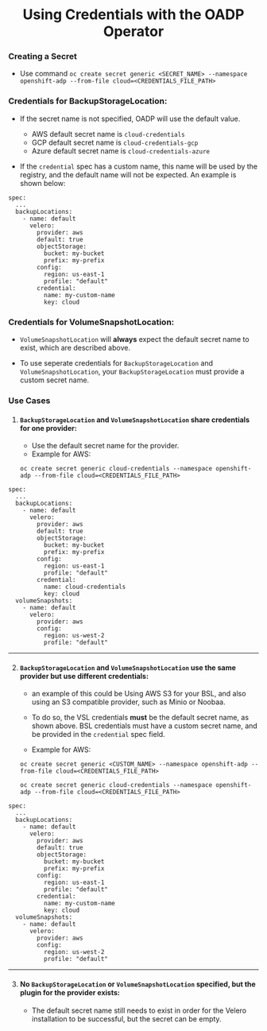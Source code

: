 <h1 align="center">Using Credentials with the OADP Operator</h1>


### Creating a Secret

- Use command `oc create secret generic <SECRET_NAME> --namespace openshift-adp --from-file cloud=<CREDENTIALS_FILE_PATH>`


### Credentials for BackupStorageLocation:

- If the secret name is not specified, OADP will use the default value.
    - AWS default secret name is `cloud-credentials`
    - GCP default secret name is `cloud-credentials-gcp`
    - Azure default secret name is `cloud-credentials-azure`

- If the `credential` spec has a custom name, this name will be used by the
registry, and the default name will not be expected. An example is shown below:

```
spec:
  ...
  backupLocations:
    - name: default
      velero:
        provider: aws
        default: true
        objectStorage:
          bucket: my-bucket
          prefix: my-prefix
        config:
          region: us-east-1
          profile: "default"
        credential:
          name: my-custom-name
          key: cloud
```

    
### Credentials for VolumeSnapshotLocation:

- `VolumeSnapshotLocation` will **always** expect the default secret name to exist, 
which are described above.

- To use seperate credentials for `BackupStorageLocation` and `VolumeSnapshotLocation`, 
your `BackupStorageLocation` must provide a custom secret name.


### Use Cases

1. #### `BackupStorageLocation` and `VolumeSnapshotLocation` share credentials for one provider:

    - Use the default secret name for the provider.
    - Example for AWS:

    `oc create secret generic cloud-credentials --namespace openshift-adp --from-file cloud=<CREDENTIALS_FILE_PATH>`

```
spec:
  ...
  backupLocations:
    - name: default
      velero:
        provider: aws
        default: true
        objectStorage:
          bucket: my-bucket
          prefix: my-prefix
        config:
          region: us-east-1
          profile: "default"
        credential:
          name: cloud-credentials
          key: cloud
  volumeSnapshots:
    - name: default
      velero:
        provider: aws
        config:
          region: us-west-2
          profile: "default"
```

<hr style="height:1px;border:none;color:#333;">

2. #### `BackupStorageLocation` and `VolumeSnapshotLocation` use the same provider but use different credentials:

    - an example of this could be Using AWS S3 for your BSL, and also using an S3 
    compatible provider, such as Minio or Noobaa.
                
    - To do so, the VSL credentials **must** be the default secret name, as shown 
    above. BSL credentials must have a custom secret name, and be provided in 
    the `credential` spec field.

    - Example for AWS:

    `oc create secret generic <CUSTOM_NAME> --namespace openshift-adp --from-file cloud=<CREDENTIALS_FILE_PATH>`

    `oc create secret generic cloud-credentials --namespace openshift-adp --from-file cloud=<CREDENTIALS_FILE_PATH>`

```
spec:
  ...
  backupLocations:
    - name: default
      velero:
        provider: aws
        default: true
        objectStorage:
          bucket: my-bucket
          prefix: my-prefix
        config:
          region: us-east-1
          profile: "default"
        credential:
          name: my-custom-name
          key: cloud
  volumeSnapshots:
    - name: default
      velero:
        provider: aws
        config:
          region: us-west-2
          profile: "default"
```

<hr style="height:1px;border:none;color:#333;">

3. #### No `BackupStorageLocation` or `VolumeSnapshotLocation` specified, but the plugin for the provider exists:

    - The default secret name still needs to exist in order for the Velero installation
    to be successful, but the secret can be empty.